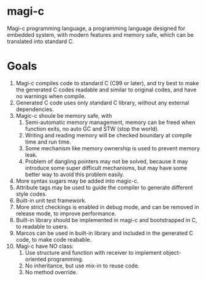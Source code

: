 magi-c
======
Magi-c programming language, a programming language designed for embedded system, with modern
features and memory safe, which can be translated into standard C.

Goals
=====

1. Magi-c compiles code to standard C (C99 or later), and try best to make the generated C codes
    readable and similar to original codes, and have no warnings when compile.
2. Generated C code uses only standard C library, without any external dependencies.
3. Magic-c shoule be memory safe, with
    1. Semi-automatic memory management, memory can be freed when function exits, no auto GC and STW (stop the world).
    2. Writing and reading memory will be checked boundary at compile time and run time.
    3. Some mechanism like memory ownership is used to prevent memory leak.
    4. Problem of dangling pointers may not be solved, because it may introduce some super difficult
       mechanisms, but may have some better way to avoid this problem easily.
4. More syntax sugars may be added into magic-c.
5. Attribute tags may be used to guide the compiler to generate different style codes.
6. Built-in unit test framework.
7. More strict checkings is enabled in debug mode, and can be removed in release mode, to
   improve performance.
8. Built-in library should be implemented in magi-c and bootstrapped in C, to readable to users.
9. Marcos can be used in built-in library and included in the generated C code, to make code reabable.
10. Magi-c have NO class:
    1. Use structure and function with receiver to implement object-oriented programming.
    2. No inheritance, but use mix-in to reuse code.
    3. No method override.
